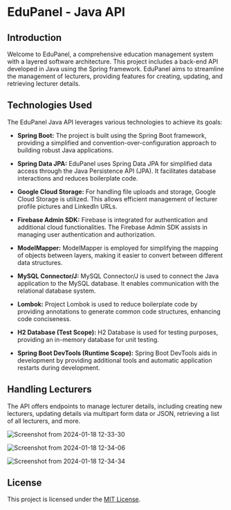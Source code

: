 # EduPanel - Java API

## Introduction

Welcome to EduPanel, a comprehensive education management system with a layered software architecture. This project includes a back-end API developed in Java using the Spring framework. EduPanel aims to streamline the management of lecturers, providing features for creating, updating, and retrieving lecturer details.

## Technologies Used

The EduPanel Java API leverages various technologies to achieve its goals:

- **Spring Boot:** The project is built using the Spring Boot framework, providing a simplified and convention-over-configuration approach to building robust Java applications.

- **Spring Data JPA:** EduPanel uses Spring Data JPA for simplified data access through the Java Persistence API (JPA). It facilitates database interactions and reduces boilerplate code.

- **Google Cloud Storage:** For handling file uploads and storage, Google Cloud Storage is utilized. This allows efficient management of lecturer profile pictures and LinkedIn URLs.

- **Firebase Admin SDK:** Firebase is integrated for authentication and additional cloud functionalities. The Firebase Admin SDK assists in managing user authentication and authorization.

- **ModelMapper:** ModelMapper is employed for simplifying the mapping of objects between layers, making it easier to convert between different data structures.

- **MySQL Connector/J:** MySQL Connector/J is used to connect the Java application to the MySQL database. It enables communication with the relational database system.

- **Lombok:** Project Lombok is used to reduce boilerplate code by providing annotations to generate common code structures, enhancing code conciseness.

- **H2 Database (Test Scope):** H2 Database is used for testing purposes, providing an in-memory database for unit testing.

- **Spring Boot DevTools (Runtime Scope):** Spring Boot DevTools aids in development by providing additional tools and automatic application restarts during development.

## Handling Lecturers

The API offers endpoints to manage lecturer details, including creating new lecturers, updating details via multipart form data or JSON, retrieving a list of all lecturers, and more.


![Screenshot from 2024-01-18 12-33-30](https://github.com/Sachithasandakelum/edupanel-java-back-end/assets/119954750/0a6eae22-983c-41f4-a91d-0c08176ecfaa)

![Screenshot from 2024-01-18 12-34-06](https://github.com/Sachithasandakelum/edupanel-java-back-end/assets/119954750/29ef0a11-4b11-41c2-b3b0-082a8c84c5d2)

![Screenshot from 2024-01-18 12-34-34](https://github.com/Sachithasandakelum/edupanel-java-back-end/assets/119954750/8445e4cf-63db-4b20-929d-963214300925)

## License

This project is licensed under the [MIT License](LICENSE.txt).
